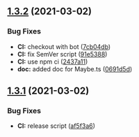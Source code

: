 ## [1.3.2](https://github.com/BHC-IT/ts-tools/compare/v1.3.1...v1.3.2) (2021-03-02)


### Bug Fixes

* **CI:** checkout with bot ([7cb04db](https://github.com/BHC-IT/ts-tools/commit/7cb04db8d9a4116c0de0a394a212a1e14a17baaa))
* **CI:** fix SemVer script ([91e5388](https://github.com/BHC-IT/ts-tools/commit/91e5388e20602e2a02c6bd5ed8d36a34e8e763c5))
* **CI:** use npm ci ([2437a11](https://github.com/BHC-IT/ts-tools/commit/2437a113a16ad65b5abce7a2d3357270eaf440c4))
* **doc:** added doc for Maybe.ts ([0691d5d](https://github.com/BHC-IT/ts-tools/commit/0691d5d7f6c85466fb77dfc19b20fce3ed2bd84a))

## [1.3.1](https://github.com/BHC-IT/ts-tools/compare/v1.3.0...v1.3.1) (2021-03-02)


### Bug Fixes

* **CI:** release script ([af5f3a6](https://github.com/BHC-IT/ts-tools/commit/af5f3a687362403ebe56fe8317e8c94ad44f9db8))
